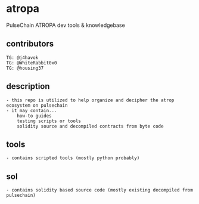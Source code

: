 # atropa
PulseChain ATROPA dev tools &amp; knowledgebase

## contributors
    TG: @j4havok
    TG: @WhiteRabbit0x0
    TG: @housing37

## description
    - this repo is utilized to help organize and decipher the atrop ecosystem on pulsechain
    - it may contain... 
        how-to guides
        testing scripts or tools
        solidity source and decompiled contracts from byte code
        
## tools
    - contains scripted tools (mostly python probably)

## sol
    - contains solidity based source code (mostly existing decompiled from pulsechain)
